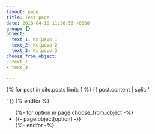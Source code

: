 ```yaml
---
layout: page
title: Test page
date: 2018-04-10 11:26:53 +0000
group: {}
object:
  text_1: Κείμενο 1
  text_2: Κείμενο 2
  text_3: Κείμενο 3
choose_from_object:
- text_1
- text_3

---
```


{% for post in site.posts limit: 1 %}
{{ post.content | split: '<p>' }}
{% endfor %}

<ul>
  {%- for option in page.choose_from_object -%}
    <li>{{- page.object[option] -}}</li>    
  {%- endfor -%}
</ul>